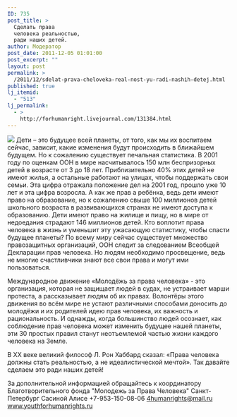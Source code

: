 ```yaml
---
ID: 735
post_title: >
  Сделать права
  человека реальностью,
  ради наших детей.
author: Модератор
post_date: 2011-12-05 01:01:00
post_excerpt: ""
layout: post
permalink: >
  /2011/12/sdelat-prava-cheloveka-real-nost-yu-radi-nashih-detej.html
published: true
lj_itemid:
  - "513"
lj_permalink:
  - >
    http://forhumanright.livejournal.com/131384.html
---
```

<img src="http://cs5338.vk.com/u132145096/132409092/x_5b26039f.jpg" /> Дети – это будущее всей планеты, от того, как мы их воспитаем сейчас, зависит, какие изменения будут происходить в ближайшем будущем. Но к сожалению существует печальная статистика. В 2001 году по оценкам ООН в мире насчитывалось 150 млн беспризорных детей в возрасте от 3 до 18 лет. Приблизительно 40% этих детей не имеют жилья, а остальные работают на улицах, чтобы поддержать свои семьи. Эта цифра отражала положение дел на 2001 год, прошло уже 10 лет и эта цифра возросла. А как же прав а ребёнка, ведь дети  имеют право на образование, но к сожалению свыше 100 миллионов детей школьного возраста в развивающихся странах не имеют доступа к образованию. Дети имеют право на жилище и пищу, но в мире от недоедания страдают 146 миллионов детей. Кто воплотит права человека в жизнь и уменьшит эту ужасающую статистику, чтобы спасти будущее планеты?
По всему миру сейчас существует множество правозащитных организаций, ООН следит за следованием Всеобщей Декларации прав человека. Но людям необходимо просвещение, ведь не многие счастливчики знают все свои права и могут ими пользоваться.
	
Международное движение «Молодёжь за права человека» - это организация, которая не защищает людей в судах, не устраивает марши протеста, а рассказывает людям об их правах. Волонтёры этого движения во всём мире не устают различными способами доносить до молодёжи и их родителей идею прав человека, их важность и рациональность. И однажды, когда большинство людей осознает, как соблюдение прав человека может изменить будущее нашей планеты, эти 30 простых правил станут неотъемлемой частью жизни каждого человека на Земле.
	
В ХХ веке великий философ Л. Рон Хаббард сказал: «Права человека должны стать реальностью, а не идеалистической мечтой». Так давайте сделаем это ради наших детей!
	
За дополнительной информацией обращайтесь к координатору
Благотворительного фонда
"Молодежь за Права Человека" Санкт-Петербург 
Сасиной Алисе 
+7-953-150-08-06 
4humanrights@mail.ru
www.youthforhumanrights.ru